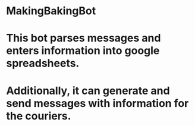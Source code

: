 # MakingBakingBot

# This bot parses messages and enters information into google spreadsheets.
# Additionally, it can generate and send messages with information for the couriers.
